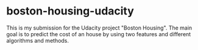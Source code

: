 # boston-housing-udacity
This is my submission for the Udacity project "Boston Housing". The main goal is to predict the cost of an house by using two features and different algorithms  and methods.
